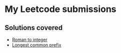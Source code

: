 # My Leetcode submissions

## Solutions covered
- [Roman to integer](https://leetcode.com/problems/roman-to-integer/submissions/)
- [Longest common prefix](https://leetcode.com/problems/longest-common-prefix/submissions/)
